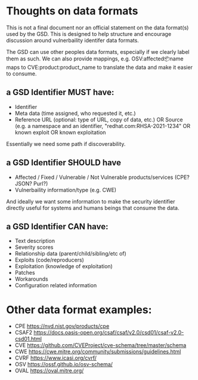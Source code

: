 # Thoughts on data formats

This is not a final document nor an official statement on the data format(s) used by the GSD. This is designed to help structure and encourage discussion around vulnerbaility identifer data formats.

The GSD can use other peoples data formats, especially if we clearly label them as such. We can also provide mappings, e.g. OSV:affected:package:name maps to CVE:product:product_name to translate the data and make it easier to consume.

## a GSD Identifier MUST have:

* Identifier
* Meta data (time assigned, who requested it, etc.)
* Reference URL (optional: type of URL, copy of data, etc.) OR Source (e.g. a namespace and an identifier, "redhat.com:RHSA-2021-1234" OR known exploit OR known exploitation

Essentially we need some path if discoverability. 

## a GSD Identifier SHOULD have

* Affected / Fixed / Vulnerable / Not Vulnerable products/services (CPE? JSON? Purl?)
* Vulnerbaility information/type (e.g. CWE)

And ideally we want some information to make the security identifier directly useful for systems and humans beings that consume the data.

## a GSD Identifier CAN have:

* Text description
* Severity scores
* Relationship data (parent/child/sibling/etc of)
* Exploits (code/reproducers)
* Exploitation (knowledge of exploitation)
* Patches
* Workarounds
* Configuration related information


# Other data format examples:

* CPE https://nvd.nist.gov/products/cpe
* CSAF2 https://docs.oasis-open.org/csaf/csaf/v2.0/csd01/csaf-v2.0-csd01.html
* CVE https://github.com/CVEProject/cve-schema/tree/master/schema
* CWE https://cwe.mitre.org/community/submissions/guidelines.html
* CVRF https://www.icasi.org/cvrf/
* OSV https://ossf.github.io/osv-schema/
* OVAL https://oval.mitre.org/
